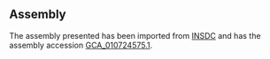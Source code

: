 
Assembly
--------

The assembly presented has been imported from 
[INSDC](http://www.insdc.org) and has the assembly accession
[GCA\_010724575.1](http://www.ebi.ac.uk/ena/data/view/GCA_010724575.1).

